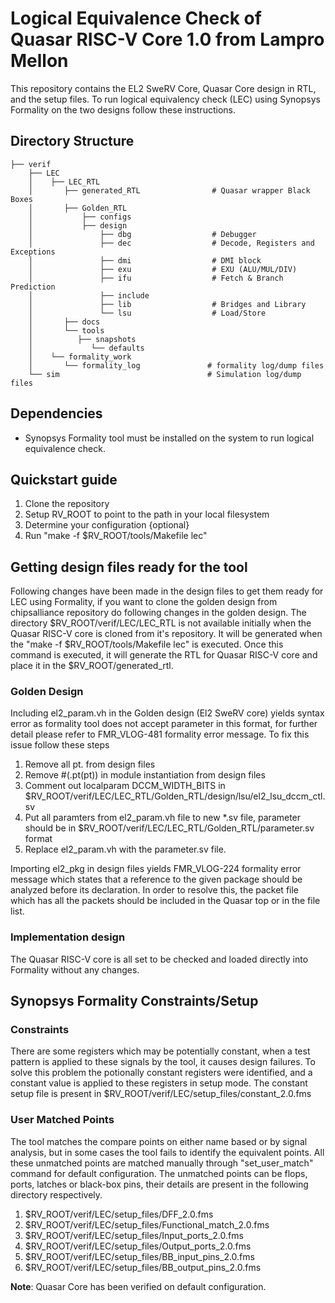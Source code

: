 # Logical Equivalence Check of Quasar RISC-V Core 1.0 from Lampro Mellon

This repository contains the EL2 SweRV Core, Quasar Core design in RTL, and the setup files. To run logical equivalency check (LEC) using Synopsys Formality on the two designs follow these instructions.

## Directory Structure

    ├── verif
        ├── LEC
        │    ├── LEC_RTL
        │       ├── generated_RTL                # Quasar wrapper Black Boxes
        │       ├── Golden_RTL
        │           ├── configs
        │           ├── design
        │               ├── dbg                  # Debugger
        │               ├── dec                  # Decode, Registers and Exceptions 
        │               ├── dmi                  # DMI block
        │               ├── exu                  # EXU (ALU/MUL/DIV)
        │               ├── ifu                  # Fetch & Branch Prediction
        │               ├── include                
        │               ├── lib                  # Bridges and Library
        │               └── lsu                  # Load/Store
        │       ├── docs
        │       └── tools
        │          ├── snapshots
        │             └── defaults
        │    └── formality_work
        │       └── formality_log               # formality log/dump files
        └── sim                                 # Simulation log/dump files

## Dependencies

- Synopsys Formality tool must be installed on the system to run logical equivalence check.

## Quickstart guide

1. Clone the repository
2. Setup RV_ROOT to point to the path in your local filesystem
3. Determine your configuration {optional}
4. Run "make -f $RV_ROOT/tools/Makefile lec"

## Getting design files ready for the tool

Following changes have been made in the design files to get them ready for LEC using Formality, if you want to clone the golden design from chipsalliance repository do following changes in the golden design.
The directory $RV_ROOT/verif/LEC/LEC_RTL is not available initially when the Quasar RISC-V core is cloned from it's repository. It will be generated when the "make -f $RV_ROOT/tools/Makefile lec" is executed. Once this command is executed, it will generate the RTL for Quasar RISC-V core and place it in the $RV_ROOT/generated_rtl.

### Golden Design

Including el2_param.vh in the Golden design (El2 SweRV core) yields syntax error as formality tool does not accept parameter in this format, for further detail please refer to FMR_VLOG-481 formality error message. To fix this issue follow these steps

1. Remove all pt. from design files
2. Remove #(.pt(pt)) in module instantiation from design files
3. Comment out localparam DCCM_WIDTH_BITS in $RV_ROOT/verif/LEC/LEC_RTL/Golden_RTL/design/lsu/el2_lsu_dccm_ctl.sv
4. Put all paramters from el2_param.vh file to new *.sv file, parameter should be in $RV_ROOT/verif/LEC/LEC_RTL/Golden_RTL/parameter.sv format
5. Replace el2_param.vh with the parameter.sv file.

Importing el2_pkg in design files yields FMR_VLOG-224 formality error message which states that a reference to the given package should be analyzed before its declaration. In order to resolve this, the packet file which has all the packets should be included in the Quasar top or in the file list.

### Implementation design 

The Quasar RISC-V core is all set to be checked and loaded directly into Formality without any changes.

## Synopsys Formality Constraints/Setup

### Constraints

There are some registers which may be potentially constant, when a test pattern is applied to these signals by the tool, it causes design failures. To solve this problem the potionally constant registers were identified, and a constant value is applied to these registers in setup mode. The constant setup file is present in $RV_ROOT/verif/LEC/setup_files/constant_2.0.fms

### User Matched Points

The tool matches the compare points on either name based or by signal analysis, but in some cases the tool fails to identify the equivalent points. All these unmatched points are matched manually through "set_user_match" command for default configuration. The unmatched points can be flops, ports, latches or black-box pins, their details are present in the following directory respectively.

1. $RV_ROOT/verif/LEC/setup_files/DFF_2.0.fms
2. $RV_ROOT/verif/LEC/setup_files/Functional_match_2.0.fms
3. $RV_ROOT/verif/LEC/setup_files/Input_ports_2.0.fms
4. $RV_ROOT/verif/LEC/setup_files/Output_ports_2.0.fms
5. $RV_ROOT/verif/LEC/setup_files/BB_input_pins_2.0.fms
6. $RV_ROOT/verif/LEC/setup_files/BB_output_pins_2.0.fms

**Note**: Quasar Core has been verified on default configuration.
